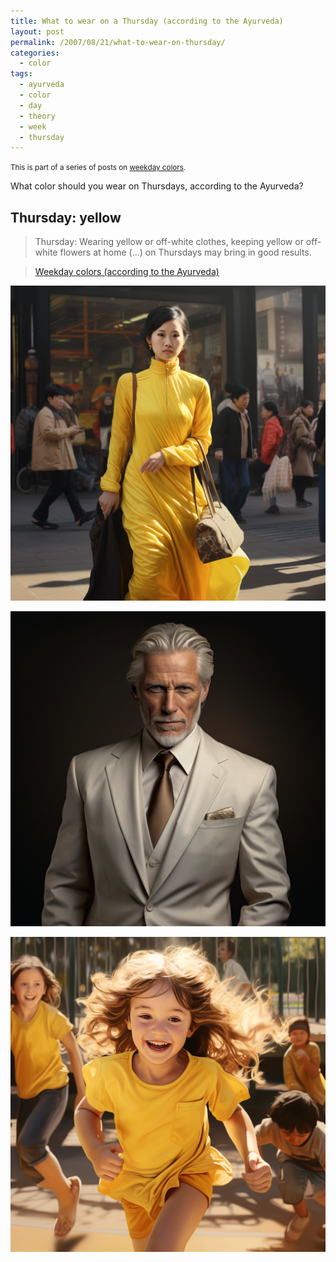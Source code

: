 ```yaml
---
title: What to wear on a Thursday (according to the Ayurveda)
layout: post
permalink: /2007/08/21/what-to-wear-on-thursday/
categories:
  - color
tags:
  - ayurveda
  - color
  - day
  - theory
  - week
  - thursday
---
```


<small>This is part of a series of posts on [weekday colors](/tag/ayurveda/).</small>

What color should you wear on Thursdays, according to the Ayurveda?

## Thursday: yellow

> Thursday: Wearing yellow or off-white clothes, keeping yellow or off-white flowers at home (...) on Thursdays may bring in good results.

> 
> [Weekday colors (according to the Ayurveda)](/2007/08/21/weekday-colours-ayurveda/)

![woman wearing yellow dress](/wp-content/uploads/2007/08/pforret_chinese_woman_dressed_in_yellow_bejing_street_photoreal_8f6739f3-71d0-4b13-992f-dcd5a92e2f45.png)

![man wearing beige suit](/wp-content/uploads/2007/08/pforret_german_man_in_beige_suit_boss_man_silver_fox_photoreali_f12c8133-f7ff-4f5e-8007-9d6636608ded.png)

![kid dressed in yellow](/wp-content/uploads/2007/08/pforret_kids_in_yellow_clothes_running_on_the_playground_photor_6a0f329b-d6fb-45f0-9a5b-dcc0be919aca.png)
